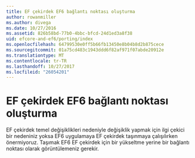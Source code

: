 ```yaml
---
title: EF çekirdek EF6 bağlantı noktası oluşturma
author: rowanmiller
ms.author: divega
ms.date: 10/27/2016
ms.assetid: 826b58bd-77b0-4bbc-bfcd-24d1ed3a8f38
uid: efcore-and-ef6/porting/index
ms.openlocfilehash: 64799530e0ff5b66fb13450e8b04b8d2b875cece
ms.sourcegitcommit: 01a75cd483c1943ddd6f82af971f07abde20912e
ms.translationtype: MT
ms.contentlocale: tr-TR
ms.lasthandoff: 10/27/2017
ms.locfileid: "26054201"
---
```

# <a name="porting-from-ef6-to-ef-core"></a>EF çekirdek EF6 bağlantı noktası oluşturma

EF çekirdek temel değişiklikleri nedeniyle değişiklik yapmak için ilgi çekici bir nedeniniz yoksa EF6 uygulamaya EF çekirdek taşınmaya çalışılırken önermiyoruz. Taşımak EF6 EF çekirdek için bir yükseltme yerine bir bağlantı noktası olarak görüntülemeniz gerekir.
